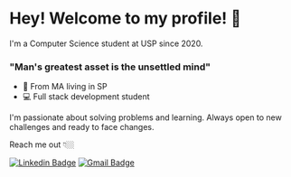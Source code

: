 # Hey! Welcome to my profile! 👋

I'm a Computer Science student at USP since 2020.

### "Man's greatest asset is the unsettled mind"

- 📍 From MA living in SP
- 💻 Full stack development student

I'm passionate about solving problems and learning. Always open to new challenges and ready to face changes.

Reach me out 👇🏼

[![Linkedin Badge](https://img.shields.io/badge/-LinkedIn-blue?style=flat-square&logo=Linkedin&logoColor=white&link=https://www.linkedin.com/in/joao-g-fernandes/)](https://www.linkedin.com/in/joao-g-fernandes/) [![Gmail Badge](https://img.shields.io/badge/-jgabriel.ofernandes@gmail.com-6633cc?style=flat-square&logo=Gmail&logoColor=white&link=mailto:jgabriel.ofernandes@gmail.com)](mailto:jgabriel.ofernandes@gmail.com)
